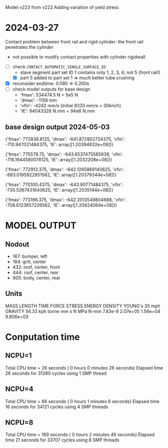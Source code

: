Model v223 from v222
Adding variation of yield stress

# 2024-03-27
Contact problem between front rail and rigid cylinder:
the front rail penetrates the cylinder
- not possible to modify contact properties with cylinder rigidwall
- [ ] check `CONTACT_AUTOMATIC_SINGLE_SURFACE_ID`
  - slave segment part set ID 1 contains only 1, 2, 3, 4; not 5 (front rail!)
  - [x] part 5 added to part set 1 => much better tube crushing
- [x] reconsider endtime: 0.080 => 0.200s
- [ ] check model outputs for base design
  - 'fmax': 534474.5 N = 5e5 N
  - 'dmax': -1158 mm
  - 'vfin': -4242 mm/s  (initial 8333 mm/s = 30km/h)
  - 'IE': 94043328 N.mm = 94e6 N.mm

## base design output 2024-05-03
{'fmax': 772836.8125,
 'dmax': -641.872802734375,
 'vfin': -710.947021484375,
 'IE': array([1.20394832e+08])}

{'fmax': 775579.75,
 'dmax': -643.6537475585938,
 'vfin': -716.1944580078125,
 'IE': array([1.2032208e+08])}

{'fmax': 772913.375,
 'dmax': -642.1265869140625,
 'vfin': -693.0195922851562,
 'IE': array([1.20379344e+08])}

{'fmax': 770100.4375,
 'dmax': -643.90771484375,
 'vfin': -730.5367431640625,
 'IE': array([1.2035144e+08])}

{'fmax': 773196.375,
 'dmax': -642.2013549804688,
 'vfin': -706.6123657226562,
 'IE': array([1.20424064e+08])}

# MODEL OUTPUT
## Nodout
* 167: bumper, left
* 184: grill, center
* 432: roof, center, front
* 444: roof, center, rear
* 605: body, center, rear

## Units
MASS  LENGTH   TIME  FORCE  STRESS  ENERGY  DENSITY  YOUNG's   35 mph     GRAVITY
                                                               56.33 kph
tonne mm       s     N      MPa     N-mm    7.83e-9  2.07e+05  1.56e+04   9.806e+03

# Conputation time
## NCPU=1
 Total CPU time     =        26 seconds (   0 hours  0 minutes 26 seconds)
 Elapsed time      26 seconds for   31280 cycles using  1 SMP thread

## NCPU=4
 Total CPU time     =        66 seconds (   0 hours  1 minutes  6 seconds)
 Elapsed time      16 seconds for   34121 cycles using  4 SMP threads

## NCPU=8
 Total CPU time     =       169 seconds (   0 hours  2 minutes 49 seconds)
 Elapsed time      21 seconds for   33707 cycles using  8 SMP threads
